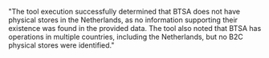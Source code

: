 "The tool execution successfully determined that BTSA does not have physical stores in the Netherlands, as no information supporting their existence was found in the provided data. The tool also noted that BTSA has operations in multiple countries, including the Netherlands, but no B2C physical stores were identified."